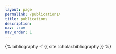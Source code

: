 ```yaml
---
layout: page
permalink: /publications/
title: publications
description: 
nav: true
nav_order: 1
---
```



<html>

<head>
    <title>Posts</title>
    <!--    
    Include Bootstrap CSS
    <link rel="stylesheet" href="https://maxcdn.bootstrapcdn.com/bootstrap/4.5.2/css/bootstrap.min.css">
    <style>
        /* CSS for the navigation bar */
        .navbar {
            background-color: #333;
            overflow: hidden;
        }
        .navbar ul {
            list-style-type: none;
            margin: 0;
            padding: 0;
            text-align: center;
        }
        .navbar li {
            display: inline;
            margin: 10px;
        }
        .navbar a {
            color: white;
            text-decoration: none;
        }
        .section-divider {
            border: 5px solid #FFF; /* Add a border */
            margin: 40px 0; /* Adjust spacing as needed */
        }
        body {
            padding-bottom: 70px;
            color: var(--global-text-color);
            background-color: var(--global-bg-color);
            h1, h2, h3, h4, h5, h6 {
                scroll-margin-top: 66px;
            }
        }
    </style> -->


</head>

<body>
<!-- _pages/publications.md -->
<div class="publications">

{% bibliography -f {{ site.scholar.bibliography }} %}

</div>

</body>
</html>